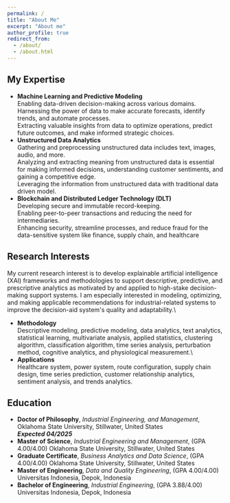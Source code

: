 ```yaml
---
permalink: /
title: "About Me"
excerpt: "About me"
author_profile: true
redirect_from: 
  - /about/
  - /about.html
---
```


My Expertise
------
* **Machine Learning and Predictive Modeling**\
  Enabling data-driven decision-making across various domains.\
  Harnessing the power of data to make accurate forecasts, identify trends, and automate processes.\
  Extracting valuable insights from data to optimize operations, predict future outcomes, and make informed strategic choices.
* **Unstructured Data Analytics**\
  Gathering and preprocessing unstructured data includes text, images, audio, and more.\
  Analyzing and extracting meaning from unstructured data is essential for making informed decisions, understanding customer sentiments, and gaining a competitive edge.\
  Leveraging the information from unstructured data with traditional data driven model.
* **Blockchain and Distributed Ledger Technology (DLT)**\
  Developing secure and immutable record-keeping.\
  Enabling peer-to-peer transactions and reducing the need for intermediaries.\
  Enhancing security, streamline processes, and reduce fraud for the data-sensitive system like finance, supply chain, and healthcare


Research Interests
------
My current research interest is to develop explainable artificial intelligence (XAI) frameworks and methodologies to support descriptive, predictive, and prescriptive analytics as motivated by and applied to high-stake decision-making support systems. I am especially interested in modeling, optimizing, and making applicable recommendations for industrial-related systems to improve the decision-aid system's quality and adaptability.\
* **Methodology**\
Descriptive modeling, predictive modeling, data analytics, text analytics, statistical learning, multivariate analysis, applied statistics, clustering algorithm, classification algorithm, time series analysis, perturbation method, cognitive analytics, and physiological measurement.\
* **Applications**\
Healthcare system, power system, route configuration, supply chain design, time series prediction, customer relationship analytics, sentiment analysis, and trends analytics.

Education
------
- **Doctor of Philosophy**, *Industrial Engineering, and Management*,
Oklahoma State University, Stillwater, United States	
***Expected 04/2025***
- **Master of Science**, *Industrial Engineering and Management*, (GPA 4.00/4.00)
Oklahoma State University, Stillwater, United States
- **Graduate Certificate**, *Business Analytics and Data Science*, (GPA 4.00/4.00)
Oklahoma State University, Stillwater, United States
- **Master of Engineering**, *Data and Quality Engineering*, (GPA 4.00/4.00)
Universitas Indonesia, Depok, Indonesia
- **Bachelor of Engineering**, *Industrial Engineering*, (GPA 3.88/4.00)
Universitas Indonesia, Depok, Indonesia